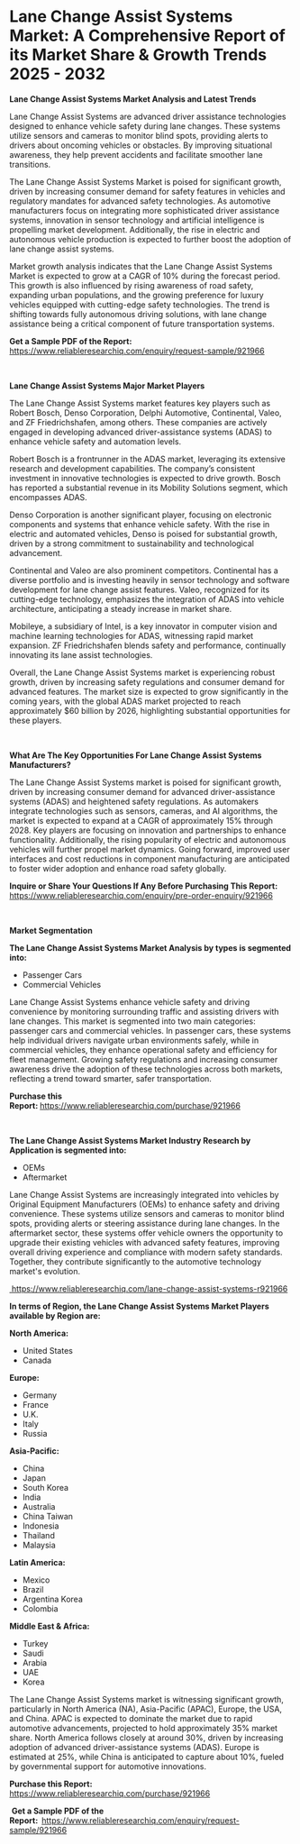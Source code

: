 <p><h1>Lane Change Assist Systems Market: A Comprehensive Report of its Market Share & Growth Trends 2025 - 2032</h1></p><p><strong>Lane Change Assist Systems Market Analysis and Latest Trends</strong></p>
<p><p>Lane Change Assist Systems are advanced driver assistance technologies designed to enhance vehicle safety during lane changes. These systems utilize sensors and cameras to monitor blind spots, providing alerts to drivers about oncoming vehicles or obstacles. By improving situational awareness, they help prevent accidents and facilitate smoother lane transitions.</p><p>The Lane Change Assist Systems Market is poised for significant growth, driven by increasing consumer demand for safety features in vehicles and regulatory mandates for advanced safety technologies. As automotive manufacturers focus on integrating more sophisticated driver assistance systems, innovation in sensor technology and artificial intelligence is propelling market development. Additionally, the rise in electric and autonomous vehicle production is expected to further boost the adoption of lane change assist systems.</p><p>Market growth analysis indicates that the Lane Change Assist Systems Market is expected to grow at a CAGR of 10% during the forecast period. This growth is also influenced by rising awareness of road safety, expanding urban populations, and the growing preference for luxury vehicles equipped with cutting-edge safety technologies. The trend is shifting towards fully autonomous driving solutions, with lane change assistance being a critical component of future transportation systems.</p></p>
<p><strong>Get a Sample PDF of the Report:&nbsp;</strong> <a href="https://www.reliableresearchiq.com/enquiry/request-sample/921966?utm_campaign=3254&utm_medium=2&utm_source=Github&utm_content=ia&utm_term=18042025&utm_id=lane-change-assist-systems">https://www.reliableresearchiq.com/enquiry/request-sample/921966</a></p>
<p>&nbsp;</p>
<p><strong>Lane Change Assist Systems Major Market Players</strong></p>
<p><p>The Lane Change Assist Systems market features key players such as Robert Bosch, Denso Corporation, Delphi Automotive, Continental, Valeo, and ZF Friedrichshafen, among others. These companies are actively engaged in developing advanced driver-assistance systems (ADAS) to enhance vehicle safety and automation levels.</p><p>Robert Bosch is a frontrunner in the ADAS market, leveraging its extensive research and development capabilities. The company’s consistent investment in innovative technologies is expected to drive growth. Bosch has reported a substantial revenue in its Mobility Solutions segment, which encompasses ADAS.</p><p>Denso Corporation is another significant player, focusing on electronic components and systems that enhance vehicle safety. With the rise in electric and automated vehicles, Denso is poised for substantial growth, driven by a strong commitment to sustainability and technological advancement.</p><p>Continental and Valeo are also prominent competitors. Continental has a diverse portfolio and is investing heavily in sensor technology and software development for lane change assist features. Valeo, recognized for its cutting-edge technology, emphasizes the integration of ADAS into vehicle architecture, anticipating a steady increase in market share.</p><p>Mobileye, a subsidiary of Intel, is a key innovator in computer vision and machine learning technologies for ADAS, witnessing rapid market expansion. ZF Friedrichshafen blends safety and performance, continually innovating its lane assist technologies.</p><p>Overall, the Lane Change Assist Systems market is experiencing robust growth, driven by increasing safety regulations and consumer demand for advanced features. The market size is expected to grow significantly in the coming years, with the global ADAS market projected to reach approximately $60 billion by 2026, highlighting substantial opportunities for these players.</p></p>
<p>&nbsp;</p>
<p><strong>What Are The Key Opportunities For Lane Change Assist Systems Manufacturers?</strong></p>
<p><p>The Lane Change Assist Systems market is poised for significant growth, driven by increasing consumer demand for advanced driver-assistance systems (ADAS) and heightened safety regulations. As automakers integrate technologies such as sensors, cameras, and AI algorithms, the market is expected to expand at a CAGR of approximately 15% through 2028. Key players are focusing on innovation and partnerships to enhance functionality. Additionally, the rising popularity of electric and autonomous vehicles will further propel market dynamics. Going forward, improved user interfaces and cost reductions in component manufacturing are anticipated to foster wider adoption and enhance road safety globally.</p></p>
<p><strong>Inquire or Share Your Questions If Any Before Purchasing This Report:</strong> <a href="https://www.reliableresearchiq.com/enquiry/pre-order-enquiry/921966?utm_campaign=3254&utm_medium=2&utm_source=Github&utm_content=ia&utm_term=18042025&utm_id=lane-change-assist-systems">https://www.reliableresearchiq.com/enquiry/pre-order-enquiry/921966</a></p>
<p>&nbsp;</p>
<p><strong>Market Segmentation</strong></p>
<p><strong>The Lane Change Assist Systems Market Analysis by types is segmented into:</strong></p>
<p><ul><li>Passenger Cars</li><li>Commercial Vehicles</li></ul></p>
<p><p>Lane Change Assist Systems enhance vehicle safety and driving convenience by monitoring surrounding traffic and assisting drivers with lane changes. This market is segmented into two main categories: passenger cars and commercial vehicles. In passenger cars, these systems help individual drivers navigate urban environments safely, while in commercial vehicles, they enhance operational safety and efficiency for fleet management. Growing safety regulations and increasing consumer awareness drive the adoption of these technologies across both markets, reflecting a trend toward smarter, safer transportation.</p></p>
<p><strong>Purchase this Report:&nbsp;</strong><a href="https://www.reliableresearchiq.com/purchase/921966?utm_campaign=3254&utm_medium=2&utm_source=Github&utm_content=ia&utm_term=18042025&utm_id=lane-change-assist-systems">https://www.reliableresearchiq.com/purchase/921966</a></p>
<p>&nbsp;</p>
<p><strong>The Lane Change Assist Systems Market Industry Research by Application is segmented into:</strong></p>
<p><ul><li>OEMs</li><li>Aftermarket</li></ul></p>
<p><p>Lane Change Assist Systems are increasingly integrated into vehicles by Original Equipment Manufacturers (OEMs) to enhance safety and driving convenience. These systems utilize sensors and cameras to monitor blind spots, providing alerts or steering assistance during lane changes. In the aftermarket sector, these systems offer vehicle owners the opportunity to upgrade their existing vehicles with advanced safety features, improving overall driving experience and compliance with modern safety standards. Together, they contribute significantly to the automotive technology market's evolution.</p></p>
<p><a href="https://www.reliableresearchiq.com/lane-change-assist-systems-r921966?utm_campaign=3254&utm_medium=2&utm_source=Github&utm_content=ia&utm_term=18042025&utm_id=lane-change-assist-systems">&nbsp;https://www.reliableresearchiq.com/lane-change-assist-systems-r921966</a></p>
<p><strong>In terms of Region, the Lane Change Assist Systems Market Players available by Region are:</strong></p>
<p>
    <p> <strong> North America: </strong>
        <ul>
            <li>United States</li>
            <li>Canada</li>
        </ul>
        </p> 
    <p> <strong> Europe: </strong>
        <ul>
            <li>Germany</li>
            <li>France</li>
            <li>U.K.</li>
            <li>Italy</li>
            <li>Russia</li>
        </ul>
        </p> 
    <p> <strong> Asia-Pacific: </strong>
        <ul>
            <li>China</li>
            <li>Japan</li>
            <li>South Korea</li>
            <li>India</li>
            <li>Australia</li>
            <li>China Taiwan</li>
            <li>Indonesia</li>
            <li>Thailand</li>
            <li>Malaysia</li>
        </ul>
        </p> 
    <p> <strong> Latin America: </strong>
        <ul>
            <li>Mexico</li>
            <li>Brazil</li>
            <li>Argentina Korea</li>
            <li>Colombia</li>
        </ul>
        </p> 
    <p> <strong> Middle East & Africa: </strong>
        <ul>
            <li>Turkey</li>
            <li>Saudi</li>
            <li>Arabia</li>
            <li>UAE</li>
            <li>Korea</li>
        </ul>
    </p>
    </p>
<p><p>The Lane Change Assist Systems market is witnessing significant growth, particularly in North America (NA), Asia-Pacific (APAC), Europe, the USA, and China. APAC is expected to dominate the market due to rapid automotive advancements, projected to hold approximately 35% market share. North America follows closely at around 30%, driven by increasing adoption of advanced driver-assistance systems (ADAS). Europe is estimated at 25%, while China is anticipated to capture about 10%, fueled by governmental support for automotive innovations.</p></p>
<p><strong>Purchase this Report: </strong><a href="https://www.reliableresearchiq.com/purchase/921966?utm_campaign=3254&utm_medium=2&utm_source=Github&utm_content=ia&utm_term=18042025&utm_id=lane-change-assist-systems">https://www.reliableresearchiq.com/purchase/921966</a></p>
<p>&nbsp;<strong>Get a Sample PDF of the Report:&nbsp;&nbsp;</strong><a href="https://www.reliableresearchiq.com/enquiry/request-sample/921966?utm_campaign=3254&utm_medium=2&utm_source=Github&utm_content=ia&utm_term=18042025&utm_id=lane-change-assist-systems">https://www.reliableresearchiq.com/enquiry/request-sample/921966</a></p>
<p><strong></strong></p>
<p><p></p><p></p><p></p></p>